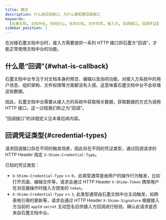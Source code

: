 ```yaml
---
title: 概述
description: 什么是回调接口，为什么要配置回调接口
keywords:
  [石墨文档, 文档中台, 协同办公, 在线文档, 文件共享, 接入方, 回调接口, 回调凭证]
sidebar_position: 1
---
```


在对接石墨文档中台时，接入方需要提供一系列 HTTP 接口供石墨方“回调”，才能正常使用文档中台的功能。

## 什么是“回调”{#what-is-callback}

石墨文档中台专注于对文档本身的预览、编辑以及协同功能，对接入方系统中的用户信息、组织架构、文件权限等方面都没有入侵，这意味着石墨文档中台不会存储这些数据。

因此，石墨文档中台需要从接入方的系统中获取相关数据，获取数据的方式为调用 HTTP 接口，这一过程我们称之为“回调”。

“回调接口”的详细定义见本章后续内容。

## 回调凭证类型{#credential-types}

请求回调接口存在不同的触发场景，因此存在不同的凭证类型，通过回调请求的 HTTP Header 指定 `X-Shimo-Credential-Type`。

已知的凭证类型：

- `X-Shimo-Credential-Type` == `0`，此类型通常是由用户的操作行为触发，比如打开页面、编辑文件等，请求会通过 HTTP Header `X-Shimo-Token` 携带用户在浏览器操作时接入方颁发的 `token`。
- `X-Shimo-Credential-Type` == `3`, 此类型通常由石墨文档中台主动触发，如跨表格引用的更新等，请求会通过 HTTP Header `X-Shimo-Signature` 根据接入方当前的 `appId` `secret` 主动签名后供接入方回调进行校验，确认此请求是否来自石墨文档中台。
